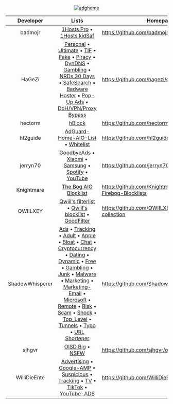 <div align="center">

[![adghome](https://github.com/KnightmareVIIVIIXC/bigaioblocklist/assets/114373431/8ac66069-e240-48fb-8ab3-5eb97b4eb72f)
](https://github.com/AdguardTeam/AdguardHome)

| Developer | Lists | Homepage |
|:---:|:---:|---|
| badmojr | [1Hosts Pro](https://o0.pages.dev/Pro/adblock.txt) • [1Hosts kidSaf](https://badmojr.gitlab.io/addons_1hosts/kidSaf/adblock.txt) | https://github.com/badmojr/1Hosts |
| HaGeZi | [Personal](https://github.com/hagezi/dns-blocklists/blob/main/adblock/personal.txt) • [Ultimate](https://raw.githubusercontent.com/hagezi/dns-blocklists/main/adblock/ultimate.txt) • [TIF](https://raw.githubusercontent.com/hagezi/dns-blocklists/main/adblock/tif.txt) • [Fake](https://raw.githubusercontent.com/hagezi/dns-blocklists/main/adblock/fake.txt) • [Piracy](https://raw.githubusercontent.com/hagezi/dns-blocklists/main/adblock/anti.piracy.txt) • [DynDNS](https://raw.githubusercontent.com/hagezi/dns-blocklists/main/adblock/dyndns.txt) • [Gambling](https://raw.githubusercontent.com/hagezi/dns-blocklists/main/adblock/gambling.txt) • [NRDs 30 Days](https://raw.githubusercontent.com/hagezi/dns-blocklists/main/adblock/nrds.30.txt) • [SafeSearch](https://raw.githubusercontent.com/hagezi/dns-blocklists/main/adblock/nosafesearch.txt) • [Badware Hoster](https://raw.githubusercontent.com/hagezi/dns-blocklists/main/adblock/hoster.txt) • [Pop-Up Ads](https://raw.githubusercontent.com/hagezi/dns-blocklists/main/adblock/popupads.txt) • [DoH/VPN/Proxy Bypass](https://raw.githubusercontent.com/hagezi/dns-blocklists/main/adblock/doh-vpn-proxy-bypass.txt) | https://github.com/hagezi/dns-blocklists |
| hectorm | [hBlock](https://hblock.molinero.dev/hosts_adblock.txt) | https://github.com/hectorm/hblock |
| hl2guide | [AdGuard-Home-AIO-List](https://raw.githubusercontent.com/hl2guide/AdGuard-Home-AIO-List/main/aio_blocklist_final.txt) • [Whitelist](https://github.com/hl2guide/AdGuard-Home-Whitelist/blob/main/whitelist.txt) | https://github.com/hl2guide |
| jerryn70 | [GoodbyeAds](https://raw.githubusercontent.com/jerryn70/GoodbyeAds/master/Formats/GoodbyeAds-AdBlock-Filter.txt) • [Xiaomi](https://raw.githubusercontent.com/jerryn70/GoodbyeAds/master/Extension/GoodbyeAds-Xiaomi-Extension.txt) • [Samsung](https://raw.githubusercontent.com/jerryn70/GoodbyeAds/master/Extension/GoodbyeAds-Samsung-AdBlock.txt) • [Spotify](https://raw.githubusercontent.com/jerryn70/GoodbyeAds/master/Extension/GoodbyeAds-Spotify-AdBlock.txt) • [YouTube](https://raw.githubusercontent.com/jerryn70/GoodbyeAds/master/Extension/GoodbyeAds-YouTube-AdBlock.txt)| https://github.com/jerryn70/GoodbyeAds |
| Knightmare | [The Bog AIO Blocklist](https://raw.githubusercontent.com/KnightmareVIIVIIXC/AIO-Firebog-Blocklists/main/hostslists/aiofirebog.txt) | https://github.com/KnightmareVIIVIIXC/AIO-Firebog-Blocklists |
| QWIILXEY  | [Qwiil's filterlist](https://raw.githubusercontent.com/QWIILXEY/filterlist-collection/main/Qwiil's-filterlist.txt) • [Qwiil's blocklist](https://github.com/QWIILXEY/filterlist-collection/raw/main/Qwiil's-blocklist) • [GoodFilter](https://github.com/QWIILXEY/filtrite/releases) | https://github.com/QWIILXEY/filterlist-collection |
| ShadowWhisperer | [Ads](https://raw.githubusercontent.com/ShadowWhisperer/BlockLists/master/Lists/Ads) • [Tracking](https://raw.githubusercontent.com/ShadowWhisperer/BlockLists/master/Lists/Tracking) • [Adult](https://raw.githubusercontent.com/ShadowWhisperer/BlockLists/master/Lists/Adult) • [Apple](https://raw.githubusercontent.com/ShadowWhisperer/BlockLists/master/Lists/Apple) • [Bloat](https://raw.githubusercontent.com/ShadowWhisperer/BlockLists/master/Lists/Bloat) • [Chat](https://raw.githubusercontent.com/ShadowWhisperer/BlockLists/master/Lists/Chat) • [Cryptocurrency](https://raw.githubusercontent.com/ShadowWhisperer/BlockLists/master/Lists/Cryptocurrency) • [Dating](https://raw.githubusercontent.com/ShadowWhisperer/BlockLists/master/Lists/Dating) • [Dynamic](https://raw.githubusercontent.com/ShadowWhisperer/BlockLists/master/Lists/Dynamic) • [Free](https://raw.githubusercontent.com/ShadowWhisperer/BlockLists/master/Lists/Free) • [Gambling](https://raw.githubusercontent.com/ShadowWhisperer/BlockLists/master/Lists/Gambling) • [Junk](https://raw.githubusercontent.com/ShadowWhisperer/BlockLists/master/Lists/Junk) • [Malware](https://raw.githubusercontent.com/ShadowWhisperer/BlockLists/master/Lists/Malware) • [Marketing](https://raw.githubusercontent.com/ShadowWhisperer/BlockLists/master/Lists/Marketing) • [Marketing-Email](https://raw.githubusercontent.com/ShadowWhisperer/BlockLists/master/Lists/Marketing-Email) • [Microsoft](https://raw.githubusercontent.com/ShadowWhisperer/BlockLists/master/Lists/Microsoft) • [Remote](https://raw.githubusercontent.com/ShadowWhisperer/BlockLists/master/Lists/Remote) • [Risk](https://raw.githubusercontent.com/ShadowWhisperer/BlockLists/master/Lists/Risk) • [Scam](https://raw.githubusercontent.com/ShadowWhisperer/BlockLists/master/Lists/Scam) • [Shock](https://raw.githubusercontent.com/ShadowWhisperer/BlockLists/master/Lists/Shock) • [Top_Level](https://raw.githubusercontent.com/ShadowWhisperer/BlockLists/master/Lists/Top_Level) • [Tunnels](https://raw.githubusercontent.com/ShadowWhisperer/BlockLists/master/Lists/Tunnels) • [Typo](https://raw.githubusercontent.com/ShadowWhisperer/BlockLists/master/Lists/Typo) • [URL Shortener](https://raw.githubusercontent.com/ShadowWhisperer/BlockLists/master/Lists/URL%20Shortener) | https://github.com/ShadowWhisperer/BlockLists |
| sjhgvr | [OISD Big](https://raw.githubusercontent.com/sjhgvr/oisd/main/oisd_big.txt) • [NSFW](https://raw.githubusercontent.com/sjhgvr/oisd/main/oisd_nsfw.txt) | https://github.com/sjhgvr/oisd |
| WilliDieEnte | [Advertising](https://ente.dev/api/blocklist/advertising-hosts) • [Google-AMP](https://ente.dev/api/blocklist/google-amp-hosts) • [Suspicious](https://ente.dev/api/blocklist/suspicious-hosts) • [Tracking](https://ente.dev/api/blocklist/tracking-hosts) • [TV](https://ente.dev/api/blocklist/tv-hosts) • [TikTok](https://ente.dev/api/blocklist/tiktok-hosts) • [YouTube-ADS](https://ente.dev/api/blocklist/youtube-advertising-hosts) | https://github.com/WilliDieEnte/BetterBlocklist |

</div>
